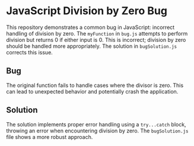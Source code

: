 # JavaScript Division by Zero Bug

This repository demonstrates a common bug in JavaScript: incorrect handling of division by zero. The `myFunction` in `bug.js` attempts to perform division but returns 0 if either input is 0. This is incorrect; division by zero should be handled more appropriately. The solution in `bugSolution.js` corrects this issue.

## Bug
The original function fails to handle cases where the divisor is zero. This can lead to unexpected behavior and potentially crash the application.

## Solution
The solution implements proper error handling using a `try...catch` block, throwing an error when encountering division by zero.  The `bugSolution.js` file shows a more robust approach.